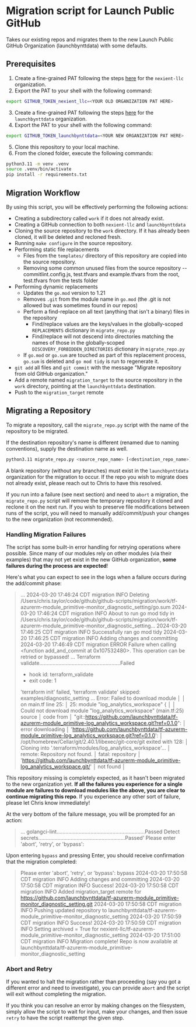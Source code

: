 # Migration script for Launch Public GitHub 

Takes our existing repos and migrates them to the new Launch Public GitHub Organization (launchbynttdata) with some defaults.

## Prerequisites

1. Create a fine-grained PAT following the steps [here](https://github.com/nexient-llc/launch-cli/blob/main/docs/generating-a-token.md) for the `nexient-llc` organization.
2. Export the PAT to your shell with the following command:

```sh
export GITHUB_TOKEN_nexient_llc=<YOUR OLD ORGANIZATION PAT HERE>
```

3. Create a fine-grained PAT following the steps [here](https://github.com/nexient-llc/launch-cli/blob/main/docs/generating-a-token.md) for the `launchbynttdata` organization.
4. Export the PAT to your shell with the following command:

```sh
export GITHUB_TOKEN_launchbynttdata=<YOUR NEW ORGANIZATION PAT HERE>
```
5. Clone this repository to your local machine.
6. From the cloned folder, execute the following commands:

```sh
python3.11 -m venv .venv
source .venv/bin/activate
pip install -r requirements.txt
```

## Migration Workflow

By using this script, you will be effectively performing the following actions:

- Creating a subdirectory called `work` if it does not already exist.
- Creating a GitHub connection to both `nexient-llc` and `launchbynttdata`
- Cloning the source repository to the `work` directory. If it has already been cloned, it will be deleted and recloned fresh.
- Running `make configure` in the source repository.
- Performing static file replacements 
    - Files from the `templates/` directory of this repository are copied into the source repository.
    - Removing some common unused files from the source repository -- commitlint.config.js, test.tfvars and example.tfvars from the root, test.tfvars from the tests folder
- Performing dynamic replacements
    - Updates the `go.mod` version to 1.21 
    - Removes `.git` from the module name in `go.mod` (the .git is not allowed but was sometimes found in our repos)
    - Perform a find-replace on all text (anything that isn't a binary) files in the repository
        - Find/replace values are the keys/values in the globally-scoped `REPLACEMENTS` dictionary in `migrate_repo.py`
        - Find/replace will not descend into directories matching the names of those in the globally-scoped `DISCOVERY_FORBIDDEN_DIRECTORIES` dictionary in `migrate_repo.py`
    - If `go.mod` or `go.sum` are touched as part of this replacement process, `go.sum` is deleted and `go mod tidy` is run to regenerate it.
- `git add` all files and `git commit` with the message "Migrate repository from old GitHub organization."
- Add a remote named `migration_target` to the source repository in the `work` directory, pointing at the `launchbynttdata` destination.
- Push to the `migration_target` remote

## Migrating a Repository

To migrate a repository, call the `migrate_repo.py` script with the name of the repository to be migrated.

If the destination repository's name is different (renamed due to naming conventions), supply the destination name as well.

```sh
python3.11 migrate_repo.py <source_repo_name> [<destination_repo_name>]
```

A blank repository (without any branches) must exist in the `launchbynttdata` organization for the migration to occur. If the repo you wish to migrate does not already exist, please reach out to Chris to have this resolved.

If you run into a failure (see next section) and need to `abort` a migration, the `migrate_repo.py` script will remove the temporary repository it cloned and reclone it on the next run. If you wish to preserve file modifications between runs of the script, you will need to manually add/commit/push your changes to the new organization (not recommended). 

### Handling Migration Failures

The script has some built-in error handling for retrying operations where possible. Since many of our modules rely on other modules (via their examples) that may not yet exist in the new GitHub organization, **some failures during the process are expected**!

Here's what you can expect to see in the logs when a failure occurs during the add/commit phase:

> ...
> 2024-03-20 17:46:24 CDT migration       INFO    Deleting /Users/chris.taylor/code/github/github-scripts/migration/work/tf-azurerm-module_primitive-monitor_diagnostic_setting/go.sum
> 2024-03-20 17:46:24 CDT migration       INFO    About to run go mod tidy in /Users/chris.taylor/code/github/github-scripts/migration/work/tf-azurerm-module_primitive-monitor_diagnostic_setting...
> 2024-03-20 17:46:25 CDT migration       INFO    Successfully ran go mod tidy
> 2024-03-20 17:46:25 CDT migration       INFO    Adding changes and committing
> 2024-03-20 17:46:49 CDT migration       ERROR   Failure when calling <function add_and_commit at 0x107532480>. This operation can be retried or bypassed!
> ...
> Terraform validate.......................................................Failed
> - hook id: terraform_validate
> - exit code: 1
> 
> 'terraform init' failed, 'terraform validate' skipped: examples/diagnostic_setting
> ...
> Error: Failed to download module
> │ 
> │   on main.tf line 25:
> │   25: module "log_analytics_workspace" {
> │ 
> │ Could not download module "log_analytics_workspace" (main.tf:25) source
> │ code from
> │ "git::https://github.com/launchbynttdata/tf-azurerm-module_primitive-log_analytics_workspace.git?ref=0.1.0":
> │ error downloading
> │ 'https://github.com/launchbynttdata/tf-azurerm-module_primitive-log_analytics_workspace.git?ref=0.1.0':
> │ /opt/homebrew/Cellar/git/2.40.1/libexec/git-core/git exited with 128:
> │ Cloning into '.terraform/modules/log_analytics_workspace'...
> │ remote: Repository not found.
> │ fatal: repository
> │ 'https://github.com/launchbynttdata/tf-azurerm-module_primitive-log_analytics_workspace.git/'
> │ not found
> │ 

This repository missing is completely expected, as it hasn't been migrated to the new organization yet. **If all the failures you experience for a single module are failures to download modules like the above, you are clear to continue migrating this repo**. If you experience any other sort of failure, please let Chris know immediately!

At the very bottom of the failure message, you will be prompted for an action:

> ...
> golangci-lint............................................................Passed
> Detect secrets...........................................................Passed'
> Please enter 'abort', 'retry', or 'bypass':

Upon entering `bypass` and pressing Enter, you should receive confirmation that the migration completed:

> Please enter 'abort', 'retry', or 'bypass': bypass
> 2024-03-20 17:50:58 CDT migration       INFO    Adding changes and committing
> 2024-03-20 17:50:58 CDT migration       INFO    Success!
> 2024-03-20 17:50:58 CDT migration       INFO    Added migration_target remote for https://github.com/launchbynttdata/tf-azurerm-module_primitive-monitor_diagnostic_setting.git
> 2024-03-20 17:50:58 CDT migration       INFO    Pushing updated repository to launchbynttdata/tf-azurerm-module_primitive-monitor_diagnostic_setting
> 2024-03-20 17:50:59 CDT migration       INFO    Success!
> 2024-03-20 17:50:59 CDT migration       INFO    Setting archived = True for nexient-llc/tf-azurerm-module_primitive-monitor_diagnostic_setting
> 2024-03-20 17:51:00 CDT migration       INFO    Migration complete! Repo is now available at launchbynttdata/tf-azurerm-module_primitive-monitor_diagnostic_setting

### Abort and Retry

If you wanted to halt the migration rather than proceeding (say you got a different error and need to investigate), you can provide `abort` and the script will exit without completing the migration. 

If you think you can resolve an error by making changes on the filesystem, simply allow the script to wait for input, make your changes, and then issue `retry` to have the script reattempt the given step.